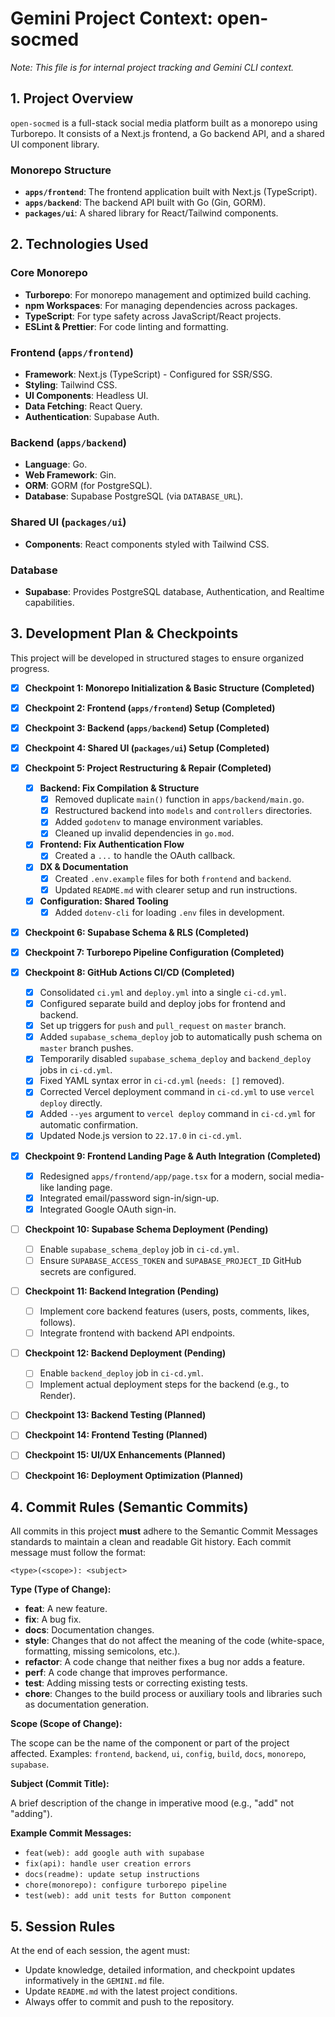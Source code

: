 # Gemini Project Context: open-socmed

*Note: This file is for internal project tracking and Gemini CLI context.*

## 1. Project Overview

`open-socmed` is a full-stack social media platform built as a monorepo using Turborepo. It consists of a Next.js frontend, a Go backend API, and a shared UI component library.

### Monorepo Structure

- **`apps/frontend`**: The frontend application built with Next.js (TypeScript).
- **`apps/backend`**: The backend API built with Go (Gin, GORM).
- **`packages/ui`**: A shared library for React/Tailwind components.

## 2. Technologies Used

### Core Monorepo

- **Turborepo**: For monorepo management and optimized build caching.
- **npm Workspaces**: For managing dependencies across packages.
- **TypeScript**: For type safety across JavaScript/React projects.
- **ESLint & Prettier**: For code linting and formatting.

### Frontend (`apps/frontend`)

- **Framework**: Next.js (TypeScript) - Configured for SSR/SSG.
- **Styling**: Tailwind CSS.
- **UI Components**: Headless UI.
- **Data Fetching**: React Query.
- **Authentication**: Supabase Auth.

### Backend (`apps/backend`)

- **Language**: Go.
- **Web Framework**: Gin.
- **ORM**: GORM (for PostgreSQL).
- **Database**: Supabase PostgreSQL (via `DATABASE_URL`).

### Shared UI (`packages/ui`)

- **Components**: React components styled with Tailwind CSS.

### Database

- **Supabase**: Provides PostgreSQL database, Authentication, and Realtime capabilities.

## 3. Development Plan & Checkpoints

This project will be developed in structured stages to ensure organized progress.

- [x] **Checkpoint 1: Monorepo Initialization & Basic Structure (Completed)**

- [x] **Checkpoint 2: Frontend (`apps/frontend`) Setup (Completed)**

- [x] **Checkpoint 3: Backend (`apps/backend`) Setup (Completed)**

- [x] **Checkpoint 4: Shared UI (`packages/ui`) Setup (Completed)**

- [x] **Checkpoint 5: Project Restructuring & Repair (Completed)**
  - [x] **Backend: Fix Compilation & Structure**
    - [x] Removed duplicate `main()` function in `apps/backend/main.go`.
    - [x] Restructured backend into `models` and `controllers` directories.
    - [x] Added `godotenv` to manage environment variables.
    - [x] Cleaned up invalid dependencies in `go.mod`.
  - [x] **Frontend: Fix Authentication Flow**
    - [x] Created a `...` to handle the OAuth callback.
  - [x] **DX & Documentation**
    - [x] Created `.env.example` files for both `frontend` and `backend`.
    - [x] Updated `README.md` with clearer setup and run instructions.
  - [x] **Configuration: Shared Tooling**
    - [x] Added `dotenv-cli` for loading `.env` files in development.

- [x] **Checkpoint 6: Supabase Schema & RLS (Completed)**

- [x] **Checkpoint 7: Turborepo Pipeline Configuration (Completed)**

- [x] **Checkpoint 8: GitHub Actions CI/CD (Completed)**
  - [x] Consolidated `ci.yml` and `deploy.yml` into a single `ci-cd.yml`.
  - [x] Configured separate build and deploy jobs for frontend and backend.
  - [x] Set up triggers for `push` and `pull_request` on `master` branch.
  - [x] Added `supabase_schema_deploy` job to automatically push schema on `master` branch pushes.
  - [x] Temporarily disabled `supabase_schema_deploy` and `backend_deploy` jobs in `ci-cd.yml`.
  - [x] Fixed YAML syntax error in `ci-cd.yml` (`needs: []` removed).
  - [x] Corrected Vercel deployment command in `ci-cd.yml` to use `vercel deploy` directly.
  - [x] Added `--yes` argument to `vercel deploy` command in `ci-cd.yml` for automatic confirmation.
  - [x] Updated Node.js version to `22.17.0` in `ci-cd.yml`.

- [x] **Checkpoint 9: Frontend Landing Page & Auth Integration (Completed)**
  - [x] Redesigned `apps/frontend/app/page.tsx` for a modern, social media-like landing page.
  - [x] Integrated email/password sign-in/sign-up.
  - [x] Integrated Google OAuth sign-in.

- [ ] **Checkpoint 10: Supabase Schema Deployment (Pending)**
  - [ ] Enable `supabase_schema_deploy` job in `ci-cd.yml`.
  - [ ] Ensure `SUPABASE_ACCESS_TOKEN` and `SUPABASE_PROJECT_ID` GitHub secrets are configured.

- [ ] **Checkpoint 11: Backend Integration (Pending)**
  - [ ] Implement core backend features (users, posts, comments, likes, follows).
  - [ ] Integrate frontend with backend API endpoints.

- [ ] **Checkpoint 12: Backend Deployment (Pending)**
  - [ ] Enable `backend_deploy` job in `ci-cd.yml`.
  - [ ] Implement actual deployment steps for the backend (e.g., to Render).

- [ ] **Checkpoint 13: Backend Testing (Planned)**

- [ ] **Checkpoint 14: Frontend Testing (Planned)**

- [ ] **Checkpoint 15: UI/UX Enhancements (Planned)**

- [ ] **Checkpoint 16: Deployment Optimization (Planned)**

## 4. Commit Rules (Semantic Commits)

All commits in this project **must** adhere to the Semantic Commit Messages standards to maintain a clean and readable Git history. Each commit message must follow the format:

```
<type>(<scope>): <subject>
```

**Type (Type of Change):**

- **feat**: A new feature.
- **fix**: A bug fix.
- **docs**: Documentation changes.
- **style**: Changes that do not affect the meaning of the code (white-space, formatting, missing semicolons, etc.).
- **refactor**: A code change that neither fixes a bug nor adds a feature.
- **perf**: A code change that improves performance.
- **test**: Adding missing tests or correcting existing tests.
- **chore**: Changes to the build process or auxiliary tools and libraries such as documentation generation.

**Scope (Scope of Change):**

The scope can be the name of the component or part of the project affected. Examples: `frontend`, `backend`, `ui`, `config`, `build`, `docs`, `monorepo`, `supabase`.

**Subject (Commit Title):**

A brief description of the change in imperative mood (e.g., "add" not "adding").

**Example Commit Messages:**

- `feat(web): add google auth with supabase`
- `fix(api): handle user creation errors`
- `docs(readme): update setup instructions`
- `chore(monorepo): configure turborepo pipeline`
- `test(web): add unit tests for Button component`

## 5. Session Rules

At the end of each session, the agent must:

- Update knowledge, detailed information, and checkpoint updates informatively in the `GEMINI.md` file.
- Update `README.md` with the latest project conditions.
- Always offer to commit and push to the repository.
